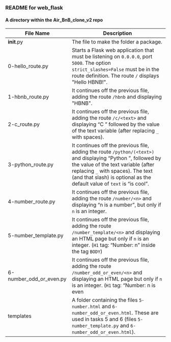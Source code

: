 ### README for web_flask ###
#### A directory within the Air_BnB_clone_v2 repo ####

| File Name | Description |
| --------- | ----------- |
| __init__.py | The file to make the folder a package. |
| 0-hello_route.py | Starts a Flask web application that must be listening on `0.0.0.0`, port `5000`. The option `strict_slashes=False` must be in the route definition. The route `/` displays "Hello HBNB!". |
| 1-hbnb_route.py | It continues off the previous file, adding the route `/hbnb` and displaying "HBNB". |
| 2-c_route.py | It continues off the previous file, adding the route `/c/<text>` and displaying “C ” followed by the value of the text variable (after replacing `_` with spaces). |
| 3-python_route.py | It continues off the previous file, adding the route `/python/(<text>)` and displaying “Python ”, followed by the value of the text variable (after replacing `_` with spaces). The text (and that slash) is optional as the default value of `text` is “is cool”. |
| 4-number_route.py | It continues off the previous file, adding the route `/number/<n>` and displaying “n is a number”, but only if `n` is an integer. |
| 5-number_template.py | It continues off the previous file, adding the route `/number_template/<n>` and displaying an HTML page but only if `n` is an integer. (`H1` tag: “Number: n” inside the tag `BODY`) |
| 6-number_odd_or_even.py | It continues off the previous file, adding the route `/number_odd_or_even/<n>` and displaying an HTML page but only if `n` is an integer. (`H1` tag: “Number: n is even|odd” inside the tag `BODY`) |
| templates | A folder containing the files `5-number.html` and `6-number_odd_or_even.html`. These are used in tasks 5 and 6 (files `5-number_template.py` and `6-number_odd_or_even.html`). |
